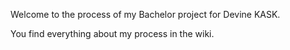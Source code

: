Welcome to the process of my Bachelor project for Devine KASK.

You find everything about my process in the wiki.


